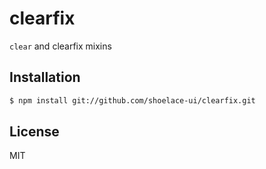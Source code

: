 
# clearfix

`clear` and clearfix mixins

## Installation

```sh
$ npm install git://github.com/shoelace-ui/clearfix.git
```

## License

  MIT
